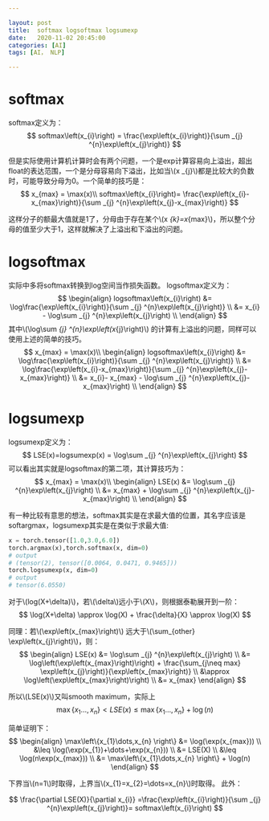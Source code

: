 ```yaml
---

layout: post
title:  softmax logsoftmax logsumexp
date:   2020-11-02 20:45:00
categories: [AI]
tags: [AI， NLP]

---
```


# softmax

softmax定义为：
$$
softmax\left(x_{i}\right) = \frac{\exp\left(x_{i}\right)}{\sum  _{j} ^{n}\exp\left(x_{j}\right)}
$$

但是实际使用计算机计算时会有两个问题，一个是exp计算容易向上溢出，超出float的表达范围，一个是分母容易向下溢出，比如当\\(x _{j}\\)都是比较大的负数时，可能导致分母为0。一个简单的技巧是：
$$
x_{max} = \max(x)\\
softmax\left(x_{i}\right)= \frac{\exp\left(x_{i}-x_{max}\right)}{\sum  _{j} ^{n}\exp\left(x_{j}-x_{max}\right)}
$$

这样分子的额最大值就是1了，分母由于存在某个\\(x _{k}=x_{max}\\)，所以整个分母的值至少大于1，这样就解决了上溢出和下溢出的问题。

# logsoftmax
实际中多将softmax转换到log空间当作损失函数。
logsoftmax定义为：
$$
\begin{align}
logsoftmax\left(x_{i}\right) 
&= \log\frac{\exp\left(x_{i}\right)}{\sum  _{j} ^{n}\exp\left(x_{j}\right)} \\
&= x_{i} - \log\sum  _{j} ^{n}\exp\left(x_{j}\right) \\
\end{align}
$$
其中\\(\log\sum  _{j} ^{n}\exp\left(x_{j}\right)\\) 的计算有上溢出的问题，同样可以使用上述的简单的技巧。
$$
x_{max} = \max(x)\\
\begin{align}
logsoftmax\left(x_{i}\right) 
&= \log\frac{\exp\left(x_{i}\right)}{\sum  _{j} ^{n}\exp\left(x_{j}\right)} \\
&= \log\frac{\exp\left(x_{i}-x_{max}\right)}{\sum  _{j} ^{n}\exp\left(x_{j}-x_{max}\right)} \\
&= x_{i}- x_{max} - \log\sum  _{j} ^{n}\exp\left(x_{j}-x_{max}\right) \\
\end{align}
$$

# logsumexp
logsumexp定义为：
$$
LSE(x)=logsumexp(x) = \log\sum  _{j} ^{n}\exp\left(x_{j}\right)
$$
可以看出其实就是logsoftmax的第二项，其计算技巧为：
$$
x_{max} = \max(x)\\
\begin{align}
LSE(x) 
&= \log\sum  _{j} ^{n}\exp\left(x_{j}\right) \\
&= x_{max} + \log\sum  _{j} ^{n}\exp\left(x_{j}-x_{max}\right) \\
\end{align}
$$

有一种比较有意思的想法，softmax其实是在求最大值的位置，其名字应该是softargmax，logsumexp其实是在类似于求最大值:
```python
x = torch.tensor([1.0,3.0,6.0])
torch.argmax(x),torch.softmax(x, dim=0)
# output
# (tensor(2), tensor([0.0064, 0.0471, 0.9465]))
torch.logsumexp(x, dim=0)
# output
# tensor(6.0550)
```

对于\\(log(X+\delta)\\)，若\\(\delta\\)远小于\\(X\\)，则根据泰勒展开到一阶：
$$
\log(X+\delta) \approx \log(X) + \frac{\delta}{X} \approx \log(X)
$$

同理：若\\(\exp\left(x_{max}\right)\\) 远大于\\(\sum_{other} \exp\left(x_{j}\right)\\)，则：
$$
\begin{align}
LSE(x)
&= \log\sum  _{j} ^{n}\exp\left(x_{j}\right) \\
&= \log\left(\exp\left(x_{max}\right)\right) + \frac{\sum_{j\neq max} \exp\left(x_{j}\right)}{\exp\left(x_{max}\right)} \\
&\approx \log\left(\exp\left(x_{max}\right)\right) \\
&= x_{max}
\end{align}
$$

所以\\(LSE(x)\\)又叫smooth maximum，实际上
$$
\max\left\{x_{1}\dots,x_{n} \right\} < LSE(x) \leq \max\left\{x_{1}\dots,x_{n} \right\} + \log(n)
$$

简单证明下：
$$
\begin{align}
\max\left\{x_{1}\dots,x_{n} \right\} 
&= \log(\exp(x_{max})) \\
&\leq \log(\exp(x_{1})+\dots+\exp(x_{n})) \\
&= LSE(X) \\
&\leq \log(n\exp(x_{max})) \\
&= \max\left\{x_{1}\dots,x_{n} \right\} + \log(n)
\end{align}
$$

 下界当\\(n=1\\)时取得，上界当\\(x_{1}=x_{2}=\dots=x_{n}\\)时取得。
 此外：
 
$$
\frac{\partial LSE(X)}{\partial x_{i}} =\frac{\exp\left(x_{i}\right)}{\sum  _{j} ^{n}\exp\left(x_{j}\right)}= softmax\left(x_{i}\right)
$$